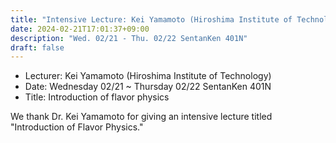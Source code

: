 ```yaml
---
title: "Intensive Lecture: Kei Yamamoto (Hiroshima Institute of Technology)"
date: 2024-02-21T17:01:37+09:00
description: "Wed. 02/21 - Thu. 02/22 SentanKen 401N"
draft: false
---
```


- Lecturer:
Kei Yamamoto (Hiroshima Institute of Technology)
- Date:
Wednesday 02/21 ~ Thursday 02/22 SentanKen 401N
- Title:
Introduction of flavor physics

<!--more-->

We thank Dr. Kei Yamamoto for giving an intensive lecture titled "Introduction of Flavor Physics." 

